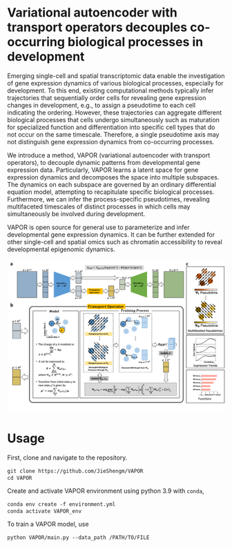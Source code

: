 # Variational autoencoder with transport operators decouples co-occurring biological processes in development

Emerging single-cell and spatial transcriptomic data enable the investigation of gene expression dynamics of various biological processes, especially for development. To this end, existing computational methods typically infer trajectories that sequentially order cells for revealing gene expression changes in development, e.g., to assign a pseudotime to each cell indicating the ordering. However, these trajectories can aggregate different biological processes that cells undergo simultaneously such as maturation for specialized function and differentiation into specific cell types that do not occur on the same timescale. Therefore, a single pseudotime axis may not distinguish gene expression dynamics from co-occurring processes. 

We introduce a method, VAPOR (variational autoencoder with transport operators), to decouple dynamic patterns from developmental gene expression data. Particularly, VAPOR learns a latent space for gene expression dynamics and decomposes the space into multiple subspaces. The dynamics on each subspace are governed by an ordinary differential equation model, attempting to recapitulate specific biological processes. Furthermore, we can infer the process-specific pseudotimes, revealing multifaceted timescales of distinct processes in which cells may simultaneously be involved during development. 

VAPOR is open source for general use to parameterize and infer developmental gene expression dynamics. It can be further extended for other single-cell and spatial omics such as chromatin accessibility to reveal developmental epigenomic dynamics.

![fig1](https://github.com/JieShengm/VAPOR/blob/main/figures/fig1.png)

# Usage

First, clone and navigate to the repository.

```
git clone https://github.com/JieShengm/VAPOR
cd VAPOR
```

Create and activate VAPOR environment using python 3.9 with `conda`,

```
conda env create -f environment.yml
conda activate VAPOR_env
```

To train a VAPOR model, use

```
python VAPOR/main.py --data_path /PATH/TO/FILE
```
